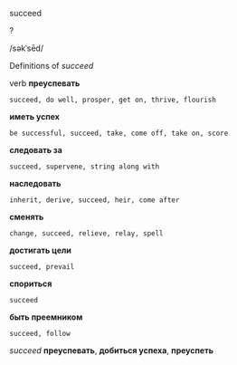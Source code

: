 succeed

?

/səkˈsēd/

Definitions of _succeed_

verb
**преуспевать**

    succeed, do well, prosper, get on, thrive, flourish
**иметь успех**

    be successful, succeed, take, come off, take on, score
**следовать за**

    succeed, supervene, string along with
**наследовать**

    inherit, derive, succeed, heir, come after
**сменять**

    change, succeed, relieve, relay, spell
**достигать цели**

    succeed, prevail
**спориться**

    succeed
**быть преемником**

    succeed, follow

_succeed_
**преуспевать**, **добиться успеха**, **преуспеть**